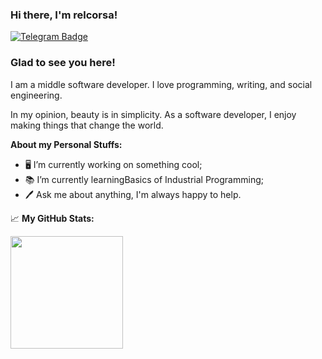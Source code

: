 ### Hi there, I'm relcorsa!

[![Telegram Badge](https://img.shields.io/badge/-Telegram-0088cc?style=flat-square&logo=Telegram&logoColor=white)](https://t.me/relcorsa)

### Glad to see you here!

I am a middle software developer. I love programming, writing, and social engineering.

In my opinion, beauty is in simplicity. As a software developer, I enjoy making things that change the world.

**About my Personal Stuffs:**

- 🖥️ I’m currently working on something cool;
- 📚 I’m currently learningBasics of Industrial Programming;
- 🖊️ Ask me about anything, I'm always happy to help.

📈 **My GitHub Stats:**
<p>
  <img height="180em" src="https://github-readme-stats.vercel.app/api?username=relcorsa&show_icons=true&hide_border=true&&count_private=true&include_all_commits=true" />
</p>




